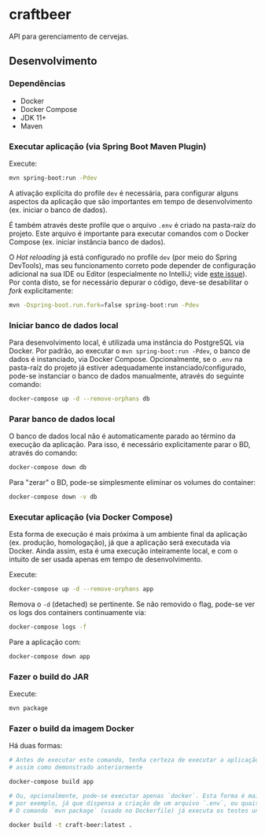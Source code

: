 # craftbeer

API para gerenciamento de cervejas.

## Desenvolvimento

### Dependências

- Docker
- Docker Compose
- JDK 11+
- Maven

### Executar aplicação (via Spring Boot Maven Plugin)

Execute:

```sh
mvn spring-boot:run -Pdev
```

A ativação explícita do profile `dev` é necessária, para configurar alguns aspectos da aplicação que são importantes em tempo de desenvolvimento (ex. iniciar o banco de dados).

É também através deste profile que o arquivo `.env` é criado na pasta-raíz do projeto. Este arquivo é importante para executar comandos com o Docker Compose (ex. iniciar instância banco de dados).

O _Hot reloading_ já está configurado no profile `dev` (por meio do Spring DevTools), mas seu funcionamento correto pode depender de configuração adicional na sua IDE ou Editor (especialmente no IntelliJ; vide [este issue](https://youtrack.jetbrains.com/issue/IDEA-159298#focus=streamItem-27-2719444.0-0)). Por conta disto, se for necessário depurar o código, deve-se desabilitar o _fork_ explicitamente:

```sh
mvn -Dspring-boot.run.fork=false spring-boot:run -Pdev
```

### Iniciar banco de dados local

Para desenvolvimento local, é utilizada uma instância do PostgreSQL via Docker. Por padrão, ao executar o `mvn spring-boot:run -Pdev`, o banco de dados é instanciado, via Docker Compose. Opcionalmente, se o `.env` na pasta-raíz do projeto já estiver adequadamente instanciado/configurado, pode-se instanciar o banco de dados manualmente, através do seguinte comando:

```sh
docker-compose up -d --remove-orphans db
```

### Parar banco de dados local

O banco de dados local não é automaticamente parado ao término da execução da aplicação. Para isso, é necessário explicitamente parar o BD, através do comando:

```sh
docker-compose down db
```

Para "zerar" o BD, pode-se simplesmente eliminar os volumes do container:

```sh
docker-compose down -v db
```


### Executar aplicação (via Docker Compose)

Esta forma de execução é mais próxima à um ambiente final da aplicação (ex. produção, homologação), já que a aplicação será executada via Docker. Ainda assim, esta é uma execução inteiramente local, e com o intuito de ser usada apenas em tempo de desenvolvimento.

Execute:

```sh
docker-compose up -d --remove-orphans app
```

Remova o `-d` (detached) se pertinente. Se não removido o flag, pode-se ver os logs dos containers continuamente via:

```sh
docker-compose logs -f
```

Pare a aplicação com:

```sh
docker-compose down app
```

### Fazer o build do JAR

Execute:

```sh
mvn package
```

### Fazer o build da imagem Docker

Há duas formas:

```sh
# Antes de executar este comando, tenha certeza de executar a aplicação ao menos uma vez, com o profile Maven `dev`,
# assim como demonstrado anteriormente

docker-compose build app

# Ou, opcionalmente, pode-se executar apenas `docker`. Esta forma é mais própria para execução em um ambiente de CI
# por exemplo, já que dispensa a criação de um arquivo `.env`, ou quaisquer execuções prévias de alguma fase/profile do Maven.
# O comando `mvn package` (usado no Dockerfile) já executa os testes unitários:

docker build -t craft-beer:latest .
```
